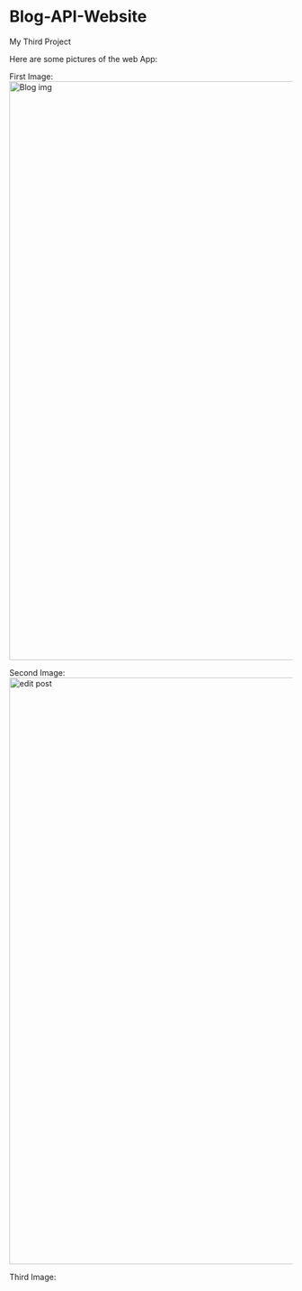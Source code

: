 # Blog-API-Website
My Third Project

Here are some pictures of the web App:

First Image:
<img width="1028" alt="Blog img" src="https://github.com/Anuragroy24/Blog-API-Website/assets/122443089/8ad0775f-ee4f-467d-9adb-a5432c35a51a">

Second Image:
<img width="1042" alt="edit post" src="https://github.com/Anuragroy24/Blog-API-Website/assets/122443089/b1667e40-ad9b-4fb7-a87f-c16d303a4adc">

Third Image:
